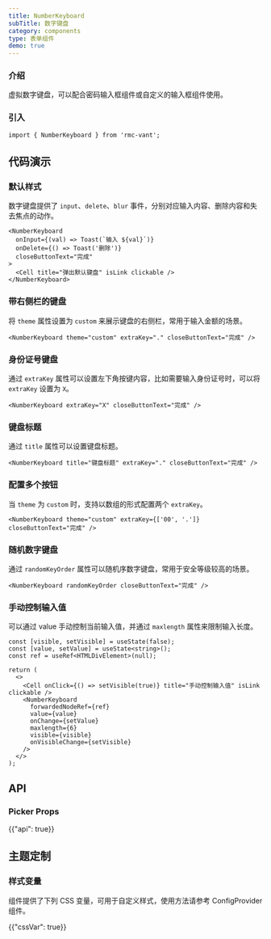 ```yaml
---
title: NumberKeyboard
subTitle: 数字键盘
category: components
type: 表单组件
demo: true
---
```


### 介绍

虚拟数字键盘，可以配合密码输入框组件或自定义的输入框组件使用。

### 引入

```tsx
import { NumberKeyboard } from 'rmc-vant';
```

## 代码演示

### 默认样式

数字键盘提供了 `input`、`delete`、`blur` 事件，分别对应输入内容、删除内容和失去焦点的动作。

```tsx
<NumberKeyboard
  onInput={(val) => Toast(`输入 ${val}`)}
  onDelete={() => Toast('删除')}
  closeButtonText="完成"
>
  <Cell title="弹出默认键盘" isLink clickable />
</NumberKeyboard>
```

### 带右侧栏的键盘

将 `theme` 属性设置为 `custom` 来展示键盘的右侧栏，常用于输入金额的场景。

```tsx
<NumberKeyboard theme="custom" extraKey="." closeButtonText="完成" />
```

### 身份证号键盘

通过 `extraKey` 属性可以设置左下角按键内容，比如需要输入身份证号时，可以将 `extraKey` 设置为 `X`。

```tsx
<NumberKeyboard extraKey="X" closeButtonText="完成" />
```

### 键盘标题

通过 `title` 属性可以设置键盘标题。

```tsx
<NumberKeyboard title="键盘标题" extraKey="." closeButtonText="完成" />
```

### 配置多个按钮

当 `theme` 为 `custom` 时，支持以数组的形式配置两个 `extraKey`。

```tsx
<NumberKeyboard theme="custom" extraKey={['00', '.']} closeButtonText="完成" />
```

### 随机数字键盘

通过 `randomKeyOrder` 属性可以随机序数字键盘，常用于安全等级较高的场景。

```tsx
<NumberKeyboard randomKeyOrder closeButtonText="完成" />
```

### 手动控制输入值

可以通过 value 手动控制当前输入值，并通过 `maxlength` 属性来限制输入长度。

```tsx
const [visible, setVisible] = useState(false);
const [value, setValue] = useState<string>();
const ref = useRef<HTMLDivElement>(null);

return (
  <>
    <Cell onClick={() => setVisible(true)} title="手动控制输入值" isLink clickable />
    <NumberKeyboard
      forwardedNodeRef={ref}
      value={value}
      onChange={setValue}
      maxlength={6}
      visible={visible}
      onVisibleChange={setVisible}
    />
  </>
);
```

## API

### Picker Props

{{"api": true}}

## 主题定制

### 样式变量

组件提供了下列 CSS 变量，可用于自定义样式，使用方法请参考 ConfigProvider 组件。

{{"cssVar": true}}
